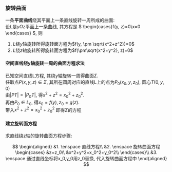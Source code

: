 ### 旋转曲面

一条**平面曲线**绕其平面上一条直线旋转一周所成的曲面: <BR>
设$L$是$yOz$平面上一条曲线, 其方程是
$
\begin{cases}f(y, z)=0\\x=0
\end{cases}
$, 则

1. $L$绕$y$轴旋转所得旋转面方程为$f(y, \pm \sqrt{x^2+z^2})=0$
2. $L$绕$z$轴旋转所得旋转面方程为$f(\pm\sqrt{x^2+y^2}, z)=0$

#### 空间直线绕y轴旋转一周的曲面方程求法

已知空间直线L方程, 其绕y轴旋转一周得曲面$\Sigma$. <BR>
任取点$P(x, y, z) \in \Sigma$, 其所在圆周对应的直线L上的点为$P_0(x_0, y, z_0)$, 圆心$T(0, y, 0)$ <BR>
由$|PT|= |P_0T|$, 得$x^2+ z^2= x_0^2+ z_0^2$. <BR>
再由$P_0 \in L_0$, 得$x_0= f(y), z_0= g(z)$. <BR>
带入$x^2+ z^2= x_0^2+ z_0^2$ 即得$\Sigma$的方程

#### 建立旋转面方程

求直线绕z轴的旋转曲面方程步骤:

$$
\begin{aligned}
	&1. \enspace 直线方程\\
	&2. \enspace 旋转曲面方程
	\begin{cases}
		&z=z_0\\
		&x^2+y^2=x_0^2+y_0^2\\
	\end{cases}\\
	&3. \enspace 通过直线坐标将x_0,y_0用z_0替换, 代入旋转曲面方程中
\end{aligned}
$$
